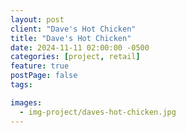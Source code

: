 ```yaml
---
layout: post
client: "Dave's Hot Chicken"
title: "Dave's Hot Chicken"
date: 2024-11-11 02:00:00 -0500
categories: [project, retail]
feature: true
postPage: false
tags:

images:
  - img-project/daves-hot-chicken.jpg
---
```

